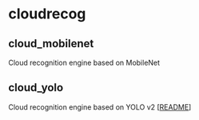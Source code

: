 # cloudrecog

## cloud_mobilenet

Cloud recognition engine based on MobileNet

## cloud_yolo
Cloud recognition engine based on YOLO v2
[[README](cloud_yolo/README.md)]
